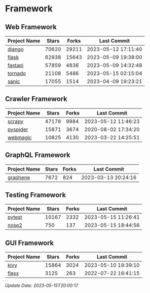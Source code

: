 # Framework

## Web Framework
| Project Name | Stars | Forks | Last Commit |
| ------------ | ----- | ----- | ----------- |
| [django](https://github.com/django/django) | 70620 | 29211 | 2023-05-12 17:11:40 |
| [flask](https://github.com/pallets/flask) | 62938 | 15643 | 2023-05-09 19:38:00 |
| [fastapi](https://github.com/tiangolo/fastapi) | 57859 | 4836 | 2023-05-09 14:32:48 |
| [tornado](https://github.com/tornadoweb/tornado) | 21108 | 5486 | 2023-05-15 02:15:04 |
| [sanic](https://github.com/sanic-org/sanic) | 17055 | 1514 | 2023-04-09 19:23:21 |

## Crawler Framework
| Project Name | Stars | Forks | Last Commit |
| ------------ | ----- | ----- | ----------- |
| [scrapy](https://github.com/scrapy/scrapy) | 47178 | 9984 | 2023-05-12 11:46:23 |
| [pyspider](https://github.com/binux/pyspider) | 15871 | 3674 | 2020-08-02 17:34:20 |
| [webmagic](https://github.com/code4craft/webmagic) | 10825 | 4130 | 2023-03-22 14:25:51 |

## GraphQL Framework
| Project Name | Stars | Forks | Last Commit |
| ------------ | ----- | ----- | ----------- |
| [graphene](https://github.com/graphql-python/graphene) | 7672 | 824 | 2023-03-13 20:24:16 |

## Testing Framework
| Project Name | Stars | Forks | Last Commit |
| ------------ | ----- | ----- | ----------- |
| [pytest](https://github.com/pytest-dev/pytest) | 10167 | 2332 | 2023-05-15 11:26:41 |
| [nose2](https://github.com/nose-devs/nose2) | 750 | 137 | 2023-05-15 18:44:56 |

## GUI Framework
| Project Name | Stars | Forks | Last Commit |
| ------------ | ----- | ----- | ----------- |
| [kivy](https://github.com/kivy/kivy) | 15864 | 3024 | 2023-05-10 18:39:10 |
| [flexx](https://github.com/flexxui/flexx) | 3125 | 263 | 2022-07-22 16:41:15 |

*Update Date: 2023-05-15T20:00:17*